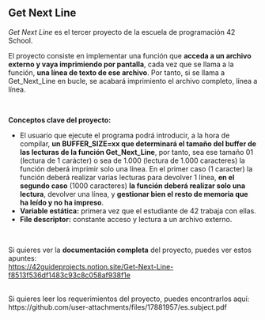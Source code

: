 ## Get Next Line

*Get Next Line* es el tercer proyecto de la escuela de programación 42 School. 

El proyecto consiste en implementar una función que **acceda a un archivo externo y vaya imprimiendo por pantalla**, cada vez que se llama a la función,
**una línea de texto de ese archivo**. Por tanto, si se llama a Get_Next_Line en bucle, se acabará imprimiento el archivo completo, línea a línea.

<br> 

**Conceptos clave del proyecto:**
<br> 
- El usuario que ejecute el programa podrá introducir, a la hora de compilar, **un BUFFER_SIZE=xx que determinará el tamaño del buffer de las lecturas
  de la función Get_Next_Line**, por tanto, sea ese tamaño 01 (lectura de 1 carácter) o sea de 1.000 (lectura de 1.000 caracteres) la función deberá imprimir
  solo una línea. En el primer caso (1 caracter) la función deberá realizar varias lecturas para devolver 1 línea,  **en el segundo caso** (1000 caracteres) **la
  función deberá realizar solo una lectura**, devolver una línea, y **gestionar bien el resto de memoria que ha leído y no ha impreso**.
- **Variable estática:** primera vez que el estudiante de 42 trabaja con ellas.
- **File descriptor:** constante acceso y lectura a un archivo externo.

<br> 



Si quieres ver la **documentación completa** del proyecto, puedes ver estos apuntes: <br> 
https://42guideprojects.notion.site/Get-Next-Line-f8513f536df1483c93c8c058af938f1e

<br> 
Si quieres leer los requerimientos del proyecto, puedes encontrarlos aquí: <br> 
https://github.com/user-attachments/files/17881957/es.subject.pdf
